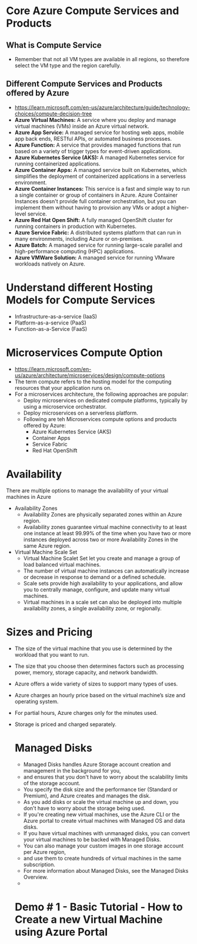 # Core Azure Compute Services and Products

## What is Compute Service
- Remember that not all VM types are available in all regions, so therefore select the VM type and the region carefully. 

## Different Compute Services and Products offered by Azure
- https://learn.microsoft.com/en-us/azure/architecture/guide/technology-choices/compute-decision-tree
- **Azure Virtual Machines:** A service where you deploy and manage virtual machines (VMs) inside an Azure virtual network.
- **Azure App Service:** A managed service for hosting web apps, mobile app back ends, RESTful APIs, or automated business processes.
- **Azure Function:** A service that provides managed functions that run based on a variety of trigger types for event-driven applications.
- **Azure Kubernetes Service (AKS):** A managed Kubernetes service for running containerized applications.
- **Azure Container Apps:** A managed service built on Kubernetes, which simplifies the deployment of containerized applications in a serverless environment.
- **Azure Container Instances:** This service is a fast and simple way to run a single container or group of containers in Azure.
                             Azure Container Instances doesn't provide full container orchestration, but you can implement them without having to provision
                             any VMs or adopt a higher-level service.
- **Azure Red Hat Open Shift:** A fully managed OpenShift cluster for running containers in production with Kubernetes.
- **Azure Service Fabric:** A distributed systems platform that can run in many environments, including Azure or on-premises.
- **Azure Batch:** A managed service for running large-scale parallel and high-performance computing (HPC) applications.
- **Azure VMWare Solution:** A managed service for running VMware workloads natively on Azure.

# Understand different Hosting Models for Compute Services

- Infrastructure-as-a-service (IaaS)
- Platform-as-a-service (PaaS)
- Function-as-a-Service (FaaS)

# Microservices Compute Option
- https://learn.microsoft.com/en-us/azure/architecture/microservices/design/compute-options
- The term compute refers to the hosting model for the computing resources that your application runs on.
- For a microservices architecture, the following approaches are popular:
  - Deploy microservices on dedicated compute platforms, typically by using a microservice orchestrator.
  - Deploy microservices on a serverless platform.
  - Following are teh Microservices compute options and products offered by Azure:
    - Azure Kubernetes Service (AKS)
    - Container Apps
    - Service Fabric
    - Red Hat OpenShift


# Availability
There are multiple options to manage the availability of your virtual machines in Azure

- Availability Zones
    - Availability Zones are physically separated zones within an Azure region.
    - Availability zones guarantee virtual machine connectivity to at least one instance at least 99.99% of the time when you have two or more instances deployed 
      across two or more Availability Zones in the same Azure region.
- Virtual Machine Scale Set
    -  Virtual Machine Scalet Set let you create and manage a group of load balanced virtual machines.
    -  The number of virtual machine instances can automatically increase or decrease in response to demand or a defined schedule.
    -  Scale sets provide high availability to your applications, and allow you to centrally manage, configure, and update many virtual machines.
    -  Virtual machines in a scale set can also be deployed into multiple availability zones, a single availability zone, or regionally.
 
# Sizes and Pricing
- The size of the virtual machine that you use is determined by the workload that you want to run.
- The size that you choose then determines factors such as processing power, memory, storage capacity, and network bandwidth.
- Azure offers a wide variety of sizes to support many types of uses.
- Azure charges an hourly price based on the virtual machine’s size and operating system.
- For partial hours, Azure charges only for the minutes used.
- Storage is priced and charged separately.

  # Managed Disks
  - Managed Disks handles Azure Storage account creation and management in the background for you,
  - and ensures that you don't have to worry about the scalability limits of the storage account.
  - You specify the disk size and the performance tier (Standard or Premium), and Azure creates and manages the disk.
  - As you add disks or scale the virtual machine up and down, you don't have to worry about the storage being used.
  - If you're creating new virtual machines, use the Azure CLI or the Azure portal to create virtual machines with Managed OS and data disks.
  - If you have virtual machines with unmanaged disks, you can convert your virtual machines to be backed with Managed Disks.
  - You can also manage your custom images in one storage account per Azure region,
  - and use them to create hundreds of virtual machines in the same subscription.
  - For more information about Managed Disks, see the Managed Disks Overview.
  - 
  # Demo # 1 - Basic Tutorial - How to Create a new Virtual Machine using Azure Portal
  
   

